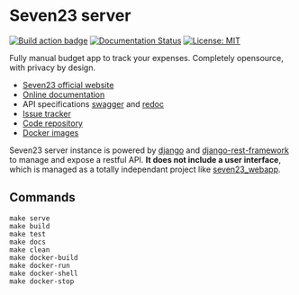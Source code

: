 # Seven23 server

[![Build action badge](https://github.com/sebastienbarbier/seven23_server/actions/workflows/django.yml/badge.svg?branch=main)](https://github.com/sebastienbarbier/seven23_server/actions/) [![Documentation Status](https://readthedocs.org/projects/seven23-server/badge/?version=latest)](https://seven23-server.readthedocs.io/en/latest/?badge=latest) [![License: MIT](https://img.shields.io/badge/License-MIT-green.svg)](https://github.com/sebastienbarbier/seven23_server/blob/main/LICENSE)

Fully manual budget app to track your expenses. Completely opensource, with privacy by design.

- [Seven23 official website](https://seven23.io/)
- [Online documentation](https://seven23-server.readthedocs.io/en/latest/)
- API specifications [swagger](https://api.seven23.io/swagger/) and [redoc](https://api.seven23.io/redoc/)
- [Issue tracker](https://github.com/sebastienbarbier/seven23_server/issues)
- [Code repository](https://github.com/sebastienbarbier/seven23_server)
- [Docker images](https://hub.docker.com/r/sebastienbarbier/seven23)

Seven23 server instance is powered by [django](https://www.djangoproject.com/) and [django-rest-framework](https://www.django-rest-framework.org/) to manage and expose a restful API.
**It does not include a user interface**, which is managed as a totally independant project like [seven23_webapp](https://github.com/sebastienbarbier/seven23_webapp).

## Commands

```shell
make serve
make build
make test
make docs
make clean
make docker-build
make docker-run
make docker-shell
make docker-stop
```